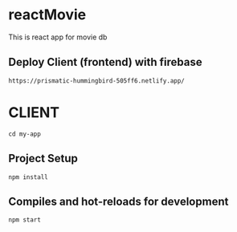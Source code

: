 # reactMovie
This is react app for movie db

## Deploy Client (frontend) with firebase
```https://prismatic-hummingbird-505ff6.netlify.app/ ```

# CLIENT

``` cd my-app ```

## Project Setup

``` npm install ```

## Compiles and hot-reloads for development

``` npm start ```

